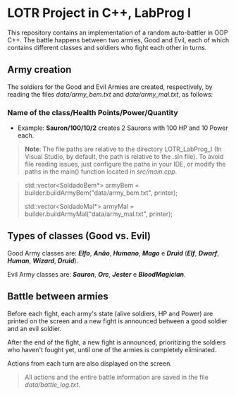 # LOTR Project in C++, LabProg I

This repository contains an implementation of a random auto-battler in OOP C++. The battle happens between two armies, Good and Evil, each of which contains different classes and soldiers who fight each other in turns.

## Army creation

The soldiers for the Good and Evil Armies are created, respectively, by reading the files *data/army_bem.txt* and *data/army_mal.txt*, as follows:

### **Name of the class/Health Points/Power/Quantity**

- Example: **Sauron/100/10/2** creates 2 Saurons with 100 HP and 10 Power each.

> **Note**: The file paths are relative to the directory LOTR_LabProg_I (In Visual Studio, by default, the path is relative to the .sln file).
> To avoid file reading issues, just configure the paths in your IDE, or modify the paths in the main() function located in *src/main.cpp*.

> std::vector<SoldadoBem*> armyBem = builder.buildArmyBem("data/army_bem.txt", printer);
> 
> std::vector<SoldadoMal*> armyMal = builder.buildArmyMal("data/army_mal.txt", printer);

## Types of classes (Good vs. Evil)

Good Army classes are: ***Elfo***, ***Anão***, ***Humano***, ***Mago*** e ***Druid*** (***Elf***, ***Dwarf***, ***Human***, ***Wizard***, ***Druid***).

Evil Army classes are: ***Sauron***, ***Orc***, ***Jester*** e ***BloodMagician***.

## Battle between armies

Before each fight, each army's state (alive soldiers, HP and Power) are printed on the screen and a new fight is announced between a good soldier and an evil soldier.

After the end of the fight, a new fight is announced, prioritizing the soldiers who haven't fought yet, until one of the armies is completely eliminated.

Actions from each turn are also displayed on the screen.

> All actions and the entire battle information are saved in the file *data/battle_log.txt*.

